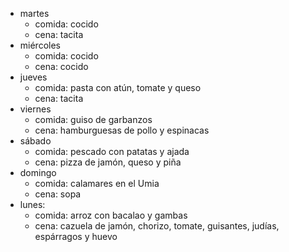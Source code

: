 
- martes
  - comida: cocido
  - cena: tacita
- miércoles
  - comida: cocido
  - cena: cocido
- jueves
  - comida: pasta con atún, tomate y queso
  - cena: tacita
- viernes
  - comida: guiso de garbanzos
  - cena: hamburguesas de pollo y espinacas
- sábado
  - comida: pescado con patatas y ajada
  - cena: pizza de jamón, queso y piña
- domingo
  - comida: calamares en el Umia
  - cena: sopa
- lunes:
  - comida: arroz con bacalao y gambas
  - cena: cazuela de jamón, chorizo, tomate, guisantes, judías, espárragos y huevo
